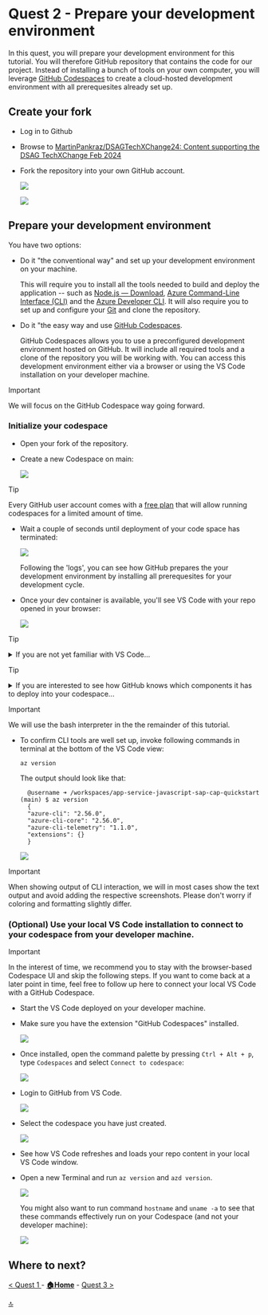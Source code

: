 # Quest 2 - Prepare your development environment

In this quest, you will prepare your development environment for this tutorial. You will therefore GitHub repository that contains the code for our project. Instead of installing a bunch of tools on your own computer, you will leverage [GitHub Codespaces](https://github.com/features/codespaces) to create a cloud-hosted development environment with all prerequesites already set up.

## Create your fork

- Log in to Github

- Browse to [MartinPankraz/DSAGTechXChange24: Content supporting the DSAG TechXChange Feb 2024](https://github.com/MartinPankraz/DSAGTechXChange24) 

- Fork the repository into your own GitHub account.
  
  ![](2024-01-10-14-43-51.png)

  ![](2024-01-10-14-49-41.png)

## Prepare your development environment

You have two options:

- Do it "the conventional way" and set up your development environment on your machine. 

  This will require you to install all the tools needed to build and deploy the application -- such as [Node.js — Download](https://nodejs.org/en/download/), [Azure Command-Line Interface (CLI)](https://learn.microsoft.com/en-us/cli/azure/) and the [Azure Developer CLI](https://learn.microsoft.com/en-us/azure/developer/azure-developer-cli/overview). It will also require you to set up and configure your [Git](https://git-scm.com/) and clone the repository.

- Do it "the easy way and use [GitHub Codespaces](https://github.com/features/codespaces).

  GitHub Codespaces allows you to use a preconfigured development environment hosted on GitHub. It will include all required tools and a clone of the repository you will be working with. You can access this development environment either via a browser or using the VS Code installation on your developer machine.

> [!IMPORTANT]
> We will focus on the GitHub Codespace way going forward.

### Initialize your codespace

- Open your fork of the repository.

- Create a new Codespace on main:

  ![](2024-01-10-14-57-12.png)

> [!TIP]
> Every GitHub user account comes with a [free plan](https://github.com/features/codespaces) that will allow running codespaces for a limited amount of time.

- Wait a couple of seconds until deployment of your code space has terminated:

  ![](2024-01-10-14-57-59.png)

  Following the 'logs', you can see how GitHub prepares the your development environment by installing all prerequesites for your development cycle.


- Once your dev container is available, you'll see VS Code with your repo opened in your browser: 

  ![](2024-01-10-15-01-13.png)

> [!TIP]
> <details><summary>If you are not yet familiar with VS Code...</summary>
>  
> ...you might want to inspect the different panes:
>  - The vertical bar on the left side allows you to swith between a file Explorer, a search area as well as control elements to control your git operations (like staging and commiting changes).
> - On the bottom of the page, you have the option to open a Terminal view; different command line interpreters (bash and PowerShell) are available to invoke commands and use the CLI tools available within your GitHub Codespace.
> 
> </details>


> [!TIP]
> <details><summary>If you are interested to see how GitHub knows which components it has to deploy into your codespace...</summary>
>  
> ...you may want to browse file `.devcontainer/devcontainer.json`. It lists CLI tools such as `azure-cli` (in the `features` section) as well as extensions for VS Code (in the section `customizations / vscode / extensions`).
> 
> </details>

> [!IMPORTANT]
> We will use the bash interpreter in the the remainder of this tutorial.

- To confirm CLI tools are well set up, invoke following commands in terminal at the bottom of the VS Code view:

  ```
  az version
  ```
  
  The output should look like that:
  ```
    @username ➜ /workspaces/app-service-javascript-sap-cap-quickstart (main) $ az version
    {
    "azure-cli": "2.56.0",
    "azure-cli-core": "2.56.0",
    "azure-cli-telemetry": "1.1.0",
    "extensions": {}
    }
  ```

  ![](2024-01-10-15-10-03.png)

> [!IMPORTANT]
> When showing output of CLI interaction, we will in most cases show the text output and avoid adding the respective screenshots. Please don't worry if coloring and formatting slightly differ.

### (Optional) Use your local VS Code installation to connect to your codespace from your developer machine.

> [!IMPORTANT]
> In the interest of time, we recommend you to stay with the browser-based Codespace UI and skip the following steps. If you want to come back at a later point in time, feel free to follow up here to connect your local VS Code with a GitHub Codespace.

- Start the VS Code deployed on your developer machine.

- Make sure you have the extension "GitHub Codespaces" installed.

  ![](2024-01-10-15-31-25.png)

- Once installed, open the command palette by pressing `Ctrl + Alt + p`, type `Codespaces` and select `Connect to codespace`:
  
  ![](2024-01-10-15-32-35.png)

- Login to GitHub from VS Code.

  ![](2024-01-10-15-33-27.png)

- Select the codespace you have just created.

  ![](2024-01-10-15-34-21.png)

- See how VS Code refreshes and loads your repo content in your local VS Code window.

- Open a new Terminal and run `az version` and `azd version`.

  ![](2024-01-10-15-37-03.png)

  You might also want to run command `hostname` and `uname -a` to see that these commands effectively run on your Codespace (and not your developer machine):

  ![](2024-01-10-15-39-10.png)

  

## Where to next?

[ < Quest 1 ](quest1.md) - **[🏠Home](../README.md)** - [ Quest 3 >](quest3.md)

[🔝](#)
